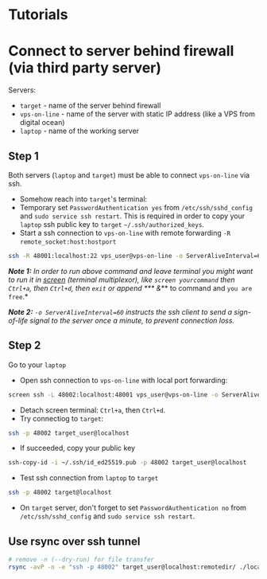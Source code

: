 # Tutorials
# Connect to server behind firewall (via third party server)
Servers:
- `target` - name of the server behind firewall
- `vps-on-line` - name of the server with static IP address (like a VPS from digital ocean)
- `laptop` - name of the working server
## Step 1
Both servers (`laptop` and `target`) must be able to connect `vps-on-line` via ssh.
- Somehow reach into `target`'s terminal:
- Temporary set `PasswordAuthentication yes` from `/etc/ssh/sshd_config` and `sudo service ssh restart`. This is required in order to copy your `laptop` ssh public key to `target` `~/.ssh/authorized_keys`.
- Start a ssh connection to `vps-on-line` with remote forwarding `-R` `remote_socket:host:hostport`
```bash
ssh -R 48001:localhost:22 vps_user@vps-on-line -o ServerAliveInterval=60
```
***Note 1:***
*In order to run above command and leave terminal you might want to run it in [screen](https://www.gnu.org/software/screen/manual/screen.html#Invoking-Screen) (terminal multiplexor), like `screen yourcommand` then `Ctrl+a`, then `Ctrl+d`, then `exit` or append *** &*** to command and `you are free`.*

***Note 2:***
*`-o ServerAliveInterval=60` instructs the ssh client to send a sign-of-life signal to the server once a minute, to prevent connection loss.*

## Step 2
Go to your `laptop`
- Open ssh connection to `vps-on-line` with local port forwarding:
```bash
screen ssh -L 48002:localhost:48001 vps_user@vps-on-line -o ServerAliveInterval=60
```
- Detach screen terminal: `Ctrl+a`, then `Ctrl+d`.
- Try connectiog to `target`:
```bash
ssh -p 48002 target_user@localhost
```
- If succeeded, copy your public key
```bash
ssh-copy-id -i ~/.ssh/id_ed25519.pub -p 48002 target_user@localhost
```
- Test ssh connection from `laptop` to `target`
```bash
ssh -p 48002 target@localhost
```
- On `target` server, don't forget to set `PasswordAuthentication no` from `/etc/ssh/sshd_config` and `sudo service ssh restart`.

## Use rsync over ssh tunnel
```bash
# remove -n (--dry-run) for file transfer
rsync -avP -n -e "ssh -p 48002" target_user@localhost:remotedir/ ./localdir/
```
